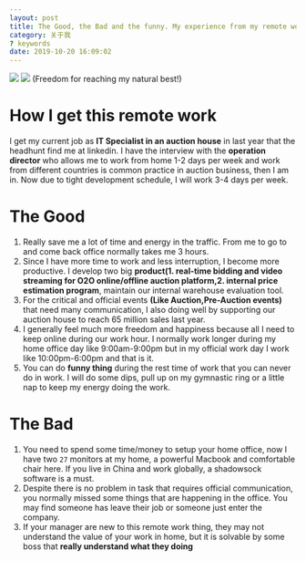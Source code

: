 ```yaml
---
layout: post
title: The Good, the Bad and the funny. My experience from my remote work in Hong Kong as IT Specialist
category: 关于我
? keywords
date: 2019-10-20 16:09:02
---
```

![](https://www.terakeet.com/wp-content/uploads/2017/04/BH_E3-Waterman.png)
![](https://www.vahvafitness.com/wp-content/uploads/2016/01/skin-the-cat-on-rings.jpg)
(Freedom for reaching my natural best!)

# How I get this remote work

I get my current job as **IT Specialist in an auction house**  in last year that the headhunt find me at linkedin. I have the interview with the **operation director** who allows me to work from home 1-2 days per week and work from different countries is common practice in auction business, then I am in. Now due to tight development schedule, I will work 3-4 days per week.

# The Good

1. Really save me a lot of time and energy in the traffic. From me to go to and come back office normally takes me 3 hours.
2. Since I have more time to work and less interruption, I become more productive. I develop two big **product(1. real-time bidding and video streaming for O2O online/offline auction platform,2. internal price estimation program**, maintain our internal warehouse evaluation tool.
3. For the critical and official events **(Like Auction,Pre-Auction events)** that need many communication, I also doing well by supporting our auction house to reach 65 million sales last year.
4. I generally feel much more freedom and happiness because all I need to keep online during our work hour. I normally work longer during my home office day like 9:00am-9:00pm but in my official work day I work like 10:00pm-6:00pm and that is it. 
5. You can do **funny thing** during the rest time of work that you can never do in work. I will do some dips, pull up on my gymnastic ring or a little nap to keep my energy doing the work. 

# The Bad
1. You need to spend some time/money to setup your home office, now I have two `27` monitors at my home, a powerful Macbook and comfortable chair here. If you live in China and work globally, a shadowsock software is a must.
2. Despite there is no problem in task that requires official communication, you normally missed some things that are happening in the office. You may find someone has leave their job or someone just enter the company.
3. If your manager are new to this remote work thing, they may not understand the value of your work in home, but it is solvable by some boss that **really understand what they doing**